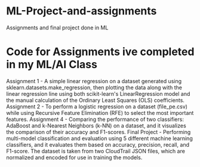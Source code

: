 # ML-Project-and-assignments
Assignments and final project done in ML
# Code for Assignments ive completed in my ML/AI Class
Assignment 1 - A simple linear regression on a dataset generated using sklearn.datasets.make_regression, then plotting the data along with the linear regression line using both scikit-learn's LinearRegression model and the manual calculation of the Ordinary Least Squares (OLS) coefficients.
Assignment 2 -  To perform a logistic regression on a dataset (file_pe.csv) while using Recursive Feature Elimination (RFE) to select the most important features.
Assignment 4 -  Comparing the performance of two classifiers: AdaBoost and k-Nearest Neighbors (k-NN) on a dataset, and it visualizes the comparison of their accuracy and F1-scores.
Final Project -  Performing multi-model classification and evaluation using 5 different machine learning classifiers, and it evaluates them based on accuracy, precision, recall, and F1-score. The dataset is taken from two CloudTrail JSON files, which are normalized and encoded for use in training the models.

